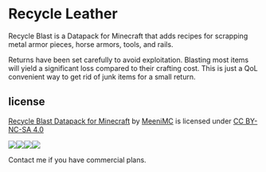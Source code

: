 Recycle Leather
===============

Recycle Blast is a Datapack for Minecraft that adds recipes for scrapping metal armor pieces, horse armors, tools, and rails.

Returns have been set carefully to avoid exploitation. Blasting most items will yield a significant loss compared to their crafting cost. This is just a QoL convenient way to get rid of junk items for a small return.

license
-------

[Recycle Blast Datapack for Minecraft][] by [MeeniMC][] is licensed under [CC BY-NC-SA 4.0][5]

![][1]![][2]![][3]![][4]

Contact me if you have commercial plans.

  [Recycle Blast Datapack for Minecraft]: https://github.com/MeeniMc/recycle-blast
  [MeeniMC]: https://github.com/MeeniMc
  [1]: https://mirrors.creativecommons.org/presskit/icons/cc.svg?ref=chooser-v1
  [2]: https://mirrors.creativecommons.org/presskit/icons/by.svg?ref=chooser-v1
  [3]: https://mirrors.creativecommons.org/presskit/icons/nc.svg?ref=chooser-v1
  [4]: https://mirrors.creativecommons.org/presskit/icons/sa.svg?ref=chooser-v1
  [5]: https://creativecommons.org/licenses/by-nc-sa/4.0
